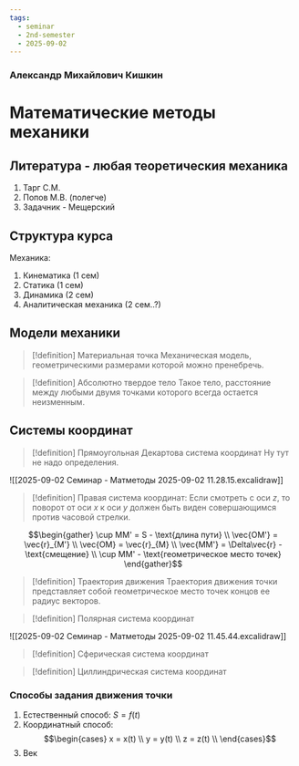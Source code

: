 ```yaml
---
tags:
  - seminar
  - 2nd-semester
  - 2025-09-02
---
```


### Александр Михайлович Кишкин
# Математические методы механики

## Литература - любая теоретическия механика

1. Тарг С.М.
2. Попов М.В. (полегче)
3. Задачник - Мещерский 

## Структура курса

Механика:
1. Кинематика (1 сем)
2.  Статика (1 сем)
3. Динамика (2 сем)
4. Аналитическая механика (2 сем..?)

##  Модели механики

> [!definition] Материальная точка
> Механическая модель, геометрическими размерами которой можно пренебречь.

> [!definition] Абсолютно твердое тело
> Такое тело, расстояние между любыми двумя точками которого всегда остается неизменным.

## Системы координат

> [!definition] Прямоугольная Декартова система координат
> Ну тут не надо определения.

![[2025-09-02 Семинар - Матметоды 2025-09-02 11.28.15.excalidraw]]

> [!definition] Правая система координат:
> Если смотреть с оси $z$, то поворот от оси $x$ к оси $y$ должен быть виден совершающимся против часовой стрелки.

$$\begin{gather}
\cup MM' = S - \text{длина пути} \\
\vec{OM'} = \vec{r}_{M'} \\
\vec{OM} = \vec{r}_{M} \\
\vec{MM'} = \Delta\vec{r} - \text{смещение} \\
\cup MM' - \text{геометрическое место точек}
\end{gather}$$

> [!definition] Траектория движения
> Траектория движения точки представляет собой геометрическое место точек концов ее радиус векторов.

> [!definition] Полярная система координат
> 

![[2025-09-02 Семинар - Матметоды 2025-09-02 11.45.44.excalidraw]]

> [!definition] Сферическая система координат

> [!definition] Циллиндрическая система координат

### Способы задания движения точки

1. Естественный способ: $S = f(t)$
2. Координатный способ: $$\begin{cases}
x = x(t) \\
y = y(t) \\
z = z(t) \\
\end{cases}$$
3. Век

